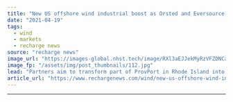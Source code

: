 ```yaml
---
title: "New US offshore wind industrial boost as Orsted and Eversource plan foundation factory"
date: "2021-04-19"
tags: 
  - wind
  - markets
  - recharge news
source: "recharge news"
image_url: "https://images-global.nhst.tech/image/RXl3aEJJekMyRzVFZDNCaXp4cGNNb2N3Si8yOC9pOWpFb2Q4RFhwV1lOaz0=/nhst/binary/1720be1f6a829c26f9924df08f86ee6c"
image_fp: "/assets/img/post_thumbnails/112.jpg"
lead: "Partners aim to transform part of ProvPort in Rhode Island into foundation components facility"
article_url: "https://www.rechargenews.com/wind/new-us-offshore-wind-industrial-boost-as-orsted-and-eversource-plan-foundation-factory/2-1-996506"
---
```


---
